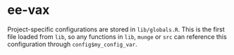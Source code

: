 # ee-vax

Project-specific configurations are stored in `lib/globals.R`. This is the first file loaded from `lib`, so any functions in `lib`, `munge` or `src` can reference this configuration through `config$my_config_var`.


